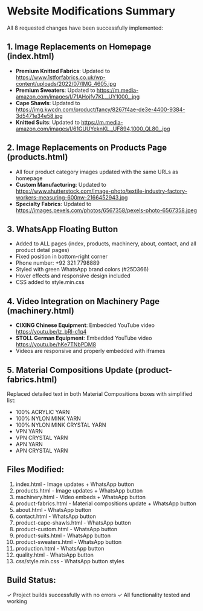 # Website Modifications Summary

All 8 requested changes have been successfully implemented:

## 1. Image Replacements on Homepage (index.html)
- **Premium Knitted Fabrics**: Updated to https://www.1stforfabrics.co.uk/wp-content/uploads/2022/07/IMG_4605.jpg
- **Premium Sweaters**: Updated to https://m.media-amazon.com/images/I/71AHojfv7KL._UY1000_.jpg
- **Cape Shawls**: Updated to https://img.kwcdn.com/product/fancy/8267f4ae-de3e-4400-9384-3d5471e34e58.jpg
- **Knitted Suits**: Updated to https://m.media-amazon.com/images/I/61GUUYeknKL._UF894,1000_QL80_.jpg

## 2. Image Replacements on Products Page (products.html)
- All four product category images updated with the same URLs as homepage
- **Custom Manufacturing**: Updated to https://www.shutterstock.com/image-photo/textile-industry-factory-workers-measuring-600nw-2166452943.jpg
- **Specialty Fabrics**: Updated to https://images.pexels.com/photos/6567358/pexels-photo-6567358.jpeg

## 3. WhatsApp Floating Button
- Added to ALL pages (index, products, machinery, about, contact, and all product detail pages)
- Fixed position in bottom-right corner
- Phone number: +92 321 7798889
- Styled with green WhatsApp brand colors (#25D366)
- Hover effects and responsive design included
- CSS added to style.min.css

## 4. Video Integration on Machinery Page (machinery.html)
- **CIXING Chinese Equipment**: Embedded YouTube video https://youtu.be/lz_bRl-c1q4
- **STOLL German Equipment**: Embedded YouTube video https://youtu.be/hKe7TNbPDM8
- Videos are responsive and properly embedded with iframes

## 5. Material Compositions Update (product-fabrics.html)
Replaced detailed text in both Material Compositions boxes with simplified list:
- 100% ACRYLIC YARN
- 100% NYLON MINK YARN
- 100% NYLON MINK CRYSTAL YARN
- VPN YARN
- VPN CRYSTAL YARN
- APN YARN
- APN CRYSTAL YARN

## Files Modified:
1. index.html - Image updates + WhatsApp button
2. products.html - Image updates + WhatsApp button
3. machinery.html - Video embeds + WhatsApp button
4. product-fabrics.html - Material compositions update + WhatsApp button
5. about.html - WhatsApp button
6. contact.html - WhatsApp button
7. product-cape-shawls.html - WhatsApp button
8. product-custom.html - WhatsApp button
9. product-suits.html - WhatsApp button
10. product-sweaters.html - WhatsApp button
11. production.html - WhatsApp button
12. quality.html - WhatsApp button
13. css/style.min.css - WhatsApp button styles

## Build Status:
✓ Project builds successfully with no errors
✓ All functionality tested and working
